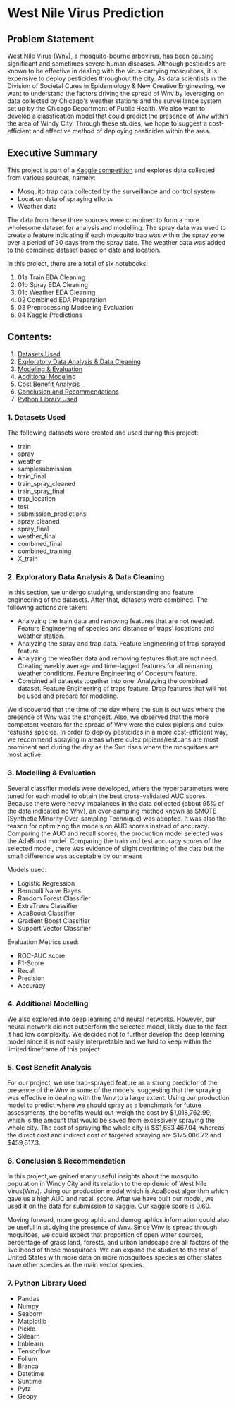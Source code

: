 # West Nile Virus Prediction

## Problem Statement
West Nile Virus (Wnv), a mosquito-bourne arbovirus, has been causing significant and sometimes severe human diseases. Although pesticides are known to be effective in dealing with the virus-carrying mosquitoes, it is expensive to deploy pesticides throughout the city. As data scientists in the Division of Societal Cures in Epidemiology & New Creative Engineering, we want to understand the factors driving the spread of Wnv by leveraging on data collected by Chicago's weather stations and the surveillance system set up by the Chicago Department of Public Health. We also want to develop a classfication model that could predict the presence of Wnv within the area of Windy City. Through these studies, we hope to suggest a cost-efficient and effective method of deploying pesticides within the area.

## Executive Summary

This project is part of a [Kaggle competition](https://www.kaggle.com/c/predict-west-nile-virus/overview) and explores data collected from various sources, namely:  
* Mosquito trap data collected by the surveillance and control system
* Location data of spraying efforts
* Weather data

The data from these three sources were combined to form a more wholesome dataset for analysis and modelling. The spray data was used to create a feature indicating if each mosquito trap was within the spray zone over a period of 30 days from the spray date. The weather data was added to the combined dataset based on date and location.

In this project, there are a total of six notebooks:
1) 01a Train EDA Cleaning
2) 01b Spray EDA Cleaning
3) 01c Weather EDA Cleaning
4) 02 Combined EDA Preparation
5) 03 Preprocessing Modeeling Evaluation
6) 04 Kaggle Predictions

## Contents:

1. [Datasets Used](#1-Datasets-Used)
2. [Exploratory Data Analysis & Data Cleaning](#2-Exploratory-Data-Analysis-&-Data-Cleaning)
3. [Modeling & Evaluation](#3-Modeling-&-Evaluation)
4. [Additional Modeling](#4-Additional-Modeling)
5. [Cost Benefit Analysis](#5-Cost-Benefit-Analysis)
6. [Conclusion and Recommendations](#6-Conclusion-and-Recommendations)
7. [Python Library Used](#7-Python-Library-Used)

### 1. Datasets Used 
The following datasets were created and used during this project:
- train
- spray
- weather
- samplesubmission
- train_final
- train_spray_cleaned
- train_spray_final
- trap_location
- test
- submission_predictions
- spray_cleaned
- spray_final
- weather_final
- combined_final
- combined_training
- X_train

### 2. Exploratory Data Analysis & Data Cleaning
In this section, we undergo studying, understanding and feature engineering of the datasets. After that, datasets were combined. The following actions are taken:
- Analyzing the train data and removing features that are not needed. Feature Engineering of species and distance of traps' locations and weather station.
- Analyzing the spray and trap data. Feature Engineering of trap_sprayed feature
- Analyzing the weather data and removing features that are not need. Creating weekly average and time-lagged features for all remaning weather conditions. Feature Engineering of Codesum feature.
- Combined all datasets together into one. Analyzing the combined dataset. Feature Engineering of traps feature. Drop features that will not be used and prepare for modeling.

We discovered that the time of the day where the sun is out was where the presence of Wnv was the strongest. Also, we observed that the more competent vectors for the spread of Wnv were the culex pipiens and culex restuans species. In order to deploy pesticides in a more cost-efficient way, we recommend spraying in areas where culex pipiens/restuans are most prominent and during the day as the Sun rises where the mosquitoes are most active.

### 3. Modelling & Evaluation
Several classifier models were developed, where the hyperparameters were tuned for each model to obtain the best cross-validated AUC scores. Because there were heavy imbalances in the data collected (about 95% of the data indicated no Wnv), an over-sampling method known as SMOTE (Synthetic Minority Over-sampling Technique) was adopted. It was also the reason for optimizing the models on AUC scores instead of accuracy. Comparing the AUC and recall scores, the production model selected was the AdaBoost model. Comparing the train and test accuracy scores of the selected model, there was evidence of slight overfitting of the data but the small difference was acceptable by our means

Models used:
- Logistic Regression
- Bernoulli Naive Bayes
- Random Forest Classifier
- ExtraTrees Classifier
- AdaBoost Classifier
- Gradient Boost Classifier
- Support Vector Classifier

Evaluation Metrics used:
- ROC-AUC score
- F1-Score
- Recall
- Precision
- Accuracy

### 4. Additional Modelling
We also explored into deep learning and neural networks. However, our neural network did not outperform the selected model, likely due to the fact it had low complexity. We decided not to further develop the deep learning model since it is not easily interpretable and we had to keep within the limited timeframe of this project.

### 5. Cost Benefit Analysis
For our project, we use trap-sprayed feature as a strong predictor of the presence of the Wnv in some of the models, suggesting that the spraying was effective in dealing with the Wnv to a large extent. Using our production model to predict where we should spray as a benchmark for future assessments, the benefits would out-weigh the cost by $1,018,762.99, which is the amount that would be saved from excessively spraying the whole city. The cost of spraying the whole city is $$1,653,467.04, whereas the direct cost and indirect cost of targeted spraying are $175,086.72 and $459,617.3.

### 6. Conclusion & Recommendation
In this project,we gained many useful insights about the mosquito population in Windy City and its relation to the epidemic of West Nile Virus(Wnv). Using our production model which is AdaBoost algorithm which gave us a high AUC and recall score. After we have built our model, we used it on the data for submission to kaggle. Our kaggle score is 0.60.

Moving forward, more geographic and demographics information could also be useful in studying the presence of Wnv. Since Wnv is spread through moquitoes, we could expect that proportion of open water sources, percentage of grass land, forests, and urban landscape are all factors of the livelihood of these mosquitoes. We can expand the studies to the rest of United States with more data on more mosquitoes species as other states have other species as the main vector species. 

### 7. Python Library Used
- Pandas
- Numpy
- Seaborn
- Matplotlib
- Pickle
- Sklearn
- Imblearn
- Tensorflow
- Folium
- Branca
- Datetime
- Suntime
- Pytz
- Geopy


